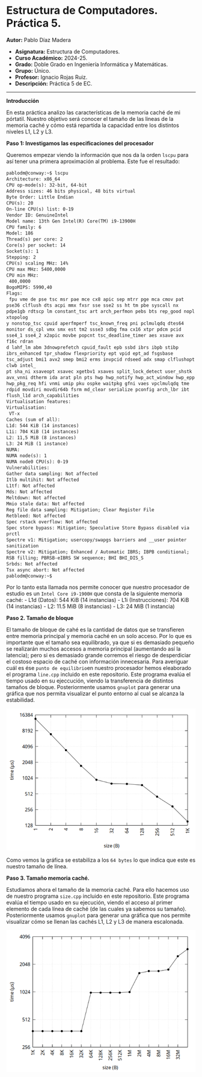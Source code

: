 # Estructura de Computadores. Práctica 5.

**Autor:** Pablo Díaz Madera
- **Asignatura:** Estructura de Computadores.
- **Curso Académico:** 2024-25.
- **Grado:** Doble Grado en Ingeniería Informática y Matemáticas.
- **Grupo:** Único.
- **Profesor:** Ignacio Rojas Ruiz.
- **Descripción:** Práctica 5 de EC.
***

**Introducción** 

En esta práctica analizo las características de la memoria caché de mi pórtatil. Nuestro objetivo será conocer el tamaño de las lineas de la memoria caché y cómo está repartida la capacidad entre los distintos niveles L1, L2 y L3.

**Paso 1: Investigamos las especificaciones del procesador**

Queremos empezar viendo la información que nos da la orden `lscpu` para así tener una primera aproximación al problema. Este fue el resultado:
```console
pablodm@conway:~$ lscpu
Architecture: x86_64
CPU op-mode(s): 32-bit, 64-bit
Address sizes: 46 bits physical, 48 bits virtual
Byte Order: Little Endian
CPU(s): 20
On-line CPU(s) list: 0-19
Vendor ID: GenuineIntel
Model name: 13th Gen Intel(R) Core(TM) i9-13900H
CPU family: 6
Model: 186
Thread(s) per core: 2
Core(s) per socket: 14
Socket(s): 1
Stepping: 2
CPU(s) scaling MHz: 14%
CPU max MHz: 5400,0000
CPU min MHz:
 400,0000
BogoMIPS: 5990,40
Flags:
 fpu vme de pse tsc msr pae mce cx8 apic sep mtrr pge mca cmov pat pse36 clflush dts acpi mmx fxsr sse sse2 ss ht tm pbe syscall nx pdpe1gb rdtscp lm constant_tsc art arch_perfmon pebs bts rep_good nopl xtopolog
y nonstop_tsc cpuid aperfmperf tsc_known_freq pni pclmulqdq dtes64 monitor ds_cpl vmx smx est tm2 ssse3 sdbg fma cx16 xtpr pdcm pcid sse4_1 sse4_2 x2apic movbe popcnt tsc_deadline_timer aes xsave avx f16c rdran
d lahf_lm abm 3dnowprefetch cpuid_fault epb ssbd ibrs ibpb stibp ibrs_enhanced tpr_shadow flexpriority ept vpid ept_ad fsgsbase tsc_adjust bmi1 avx2 smep bmi2 erms invpcid rdseed adx smap clflushopt clwb intel_
pt sha_ni xsaveopt xsavec xgetbv1 xsaves split_lock_detect user_shstk avx_vnni dtherm ida arat pln pts hwp hwp_notify hwp_act_window hwp_epp hwp_pkg_req hfi vnmi umip pku ospke waitpkg gfni vaes vpclmulqdq tme
rdpid movdiri movdir64b fsrm md_clear serialize pconfig arch_lbr ibt flush_l1d arch_capabilities
Virtualisation features:
Virtualisation:
 VT-x
Caches (sum of all):
L1d: 544 KiB (14 instances)
L1i: 704 KiB (14 instances)
L2: 11,5 MiB (8 instances)
L3: 24 MiB (1 instance)
NUMA:
NUMA node(s): 1
NUMA node0 CPU(s): 0-19
Vulnerabilities:
Gather data sampling: Not affected
Itlb multihit: Not affected
L1tf: Not affected
Mds: Not affected
Meltdown: Not affected
Mmio stale data: Not affected
Reg file data sampling: Mitigation; Clear Register File
Retbleed: Not affected
Spec rstack overflow: Not affected
Spec store bypass: Mitigation; Speculative Store Bypass disabled via prctl
Spectre v1: Mitigation; usercopy/swapgs barriers and __user pointer sanitization
Spectre v2: Mitigation; Enhanced / Automatic IBRS; IBPB conditional; RSB filling; PBRSB-eIBRS SW sequence; BHI BHI_DIS_S
Srbds: Not affected
Tsx async abort: Not affected
pablodm@conway:~$
```
Por lo tanto esta llamada nos permite conocer que nuestro procesador de estudio es un `Intel Core i9-1900H` que consta de la siguiente memoria caché:
        - L1d (Datos): 544 KiB (14 instancias) 
        - L1i (Instrucciones): 704 KiB (14 instancias) 
        - L2: 11.5 MiB (8 instancias) 
        - L3: 24 MiB (1 instancia) 

**Paso 2. Tamaño de bloque**

El tamaño de bloque de cahé es la cantidad de datos que se transfieren entre memoria principal y memoria caché en un solo acceso. Por lo que es importante que el tamaño sea equilibrado, ya que si es demasiado pequeño se realizarán muchos accesos a memoria principal (aumentando así la latencia); pero si es demasiado grande corremos el riesgo de desperdiciar el costoso espacio de caché con información innecesaria. Para averiguar cuál es ése `punto de equilibrio`en nuestro procesador hemos eleaborado el programa `line.cpp` incluido en este repositorio. Este programa evalúa el tiempo usado en su ejeccución, viendo la transferencia de distintos tamaños de bloque. Posteriormente usamos `gnuplot` para generar una gráfica que nos permita visualizar el punto entorno al cual se alcanza la estabilidad.

<p align="center">
  <img src="Images/line.png" />
</p>

Como vemos la gráfica se estabiliza a los `64 bytes` lo que indica que este es nuestro tamaño de línea.

**Paso 3. Tamaño memoria caché.**

Estudiamos ahora el tamaño de la memoria caché. Para ello hacemos uso de nuestro programa `size.cpp` incluido en este repositorio. Este programa evalúa el tiempo usado en su ejecución, viendo el acceso al primer elemento de cada línea de caché (de las cuales ya sabemos su tamaño). Posteriormente usamos `gnuplot` para generar una gráfica que nos permite visualizar cómo se llenan las cachés L1, L2 y L3 de manera escalonada.


<p align="center">
  <img src="Images/size.png" />
</p>
